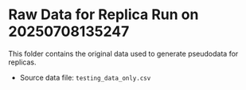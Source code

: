 # Raw Data for Replica Run on 20250708135247
This folder contains the original data used to generate pseudodata for replicas.

- Source data file: `testing_data_only.csv`
